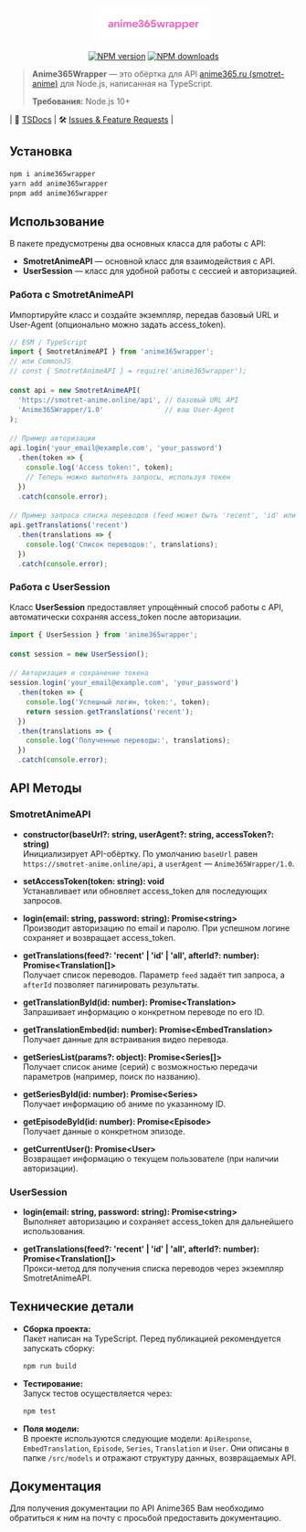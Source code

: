 <p align="center">
  <img src="https://raw.githubusercontent.com/thedvxchsquad/anime365wrapper/master/.github/logo.png" alt="Anime365Wrapper Logo" width="200">
</p>
<p align="center">
  <a href="https://www.npmjs.com/package/anime365wrapper"><img src="https://img.shields.io/npm/v/anime365wrapper.svg?style=flat-square" alt="NPM version"></a>
  <a href="https://www.npmjs.com/package/anime365wrapper"><img src="https://img.shields.io/npm/dt/anime365wrapper.svg?style=flat-square" alt="NPM downloads"></a>
</p>

> **Anime365Wrapper** — это обёртка для API [anime365.ru (smotret-anime)](https://smotret-anime.online/api) для Node.js, написанная на TypeScript.
>
> **Требования:** Node.js 10+

| 📖 [TSDocs](https://tsdocs.dev) | 🛠 [Issues & Feature Requests](https://github.com/thedvxchsquad/anime365wrapper/issues) |

## Установка

```bash
npm i anime365wrapper
yarn add anime365wrapper
pnpm add anime365wrapper
```

## Использование

В пакете предусмотрены два основных класса для работы с API:

- **SmotretAnimeAPI** — основной класс для взаимодействия с API.
- **UserSession** — класс для удобной работы с сессией и авторизацией.

### Работа с SmotretAnimeAPI

Импортируйте класс и создайте экземпляр, передав базовый URL и User-Agent (опционально можно задать access_token).

```javascript
// ESM / TypeScript
import { SmotretAnimeAPI } from 'anime365wrapper';
// или CommonJS
// const { SmotretAnimeAPI } = require('anime365wrapper');

const api = new SmotretAnimeAPI(
  'https://smotret-anime.online/api', // базовый URL API
  'Anime365Wrapper/1.0'               // ваш User-Agent
);

// Пример авторизации
api.login('your_email@example.com', 'your_password')
  .then(token => {
    console.log('Access token:', token);
    // Теперь можно выполнять запросы, используя токен
  })
  .catch(console.error);

// Пример запроса списка переводов (feed может быть 'recent', 'id' или 'all')
api.getTranslations('recent')
  .then(translations => {
    console.log('Список переводов:', translations);
  })
  .catch(console.error);
```

### Работа с UserSession

Класс **UserSession** предоставляет упрощённый способ работы с API, автоматически сохраняя access_token после авторизации.

```javascript
import { UserSession } from 'anime365wrapper';

const session = new UserSession();

// Авторизация и сохранение токена
session.login('your_email@example.com', 'your_password')
  .then(token => {
    console.log('Успешный логин, token:', token);
    return session.getTranslations('recent');
  })
  .then(translations => {
    console.log('Полученные переводы:', translations);
  })
  .catch(console.error);
```

## API Методы

### SmotretAnimeAPI

- **constructor(baseUrl?: string, userAgent?: string, accessToken?: string)**  
  Инициализирует API-обёртку. По умолчанию `baseUrl` равен `https://smotret-anime.online/api`, а `userAgent` — `Anime365Wrapper/1.0`.

- **setAccessToken(token: string): void**  
  Устанавливает или обновляет access_token для последующих запросов.

- **login(email: string, password: string): Promise\<string\>**  
  Производит авторизацию по email и паролю. При успешном логине сохраняет и возвращает access_token.

- **getTranslations(feed?: 'recent' | 'id' | 'all', afterId?: number): Promise\<Translation[]\>**  
  Получает список переводов. Параметр `feed` задаёт тип запроса, а `afterId` позволяет пагинировать результаты.

- **getTranslationById(id: number): Promise\<Translation\>**  
  Запрашивает информацию о конкретном переводе по его ID.

- **getTranslationEmbed(id: number): Promise\<EmbedTranslation\>**  
  Получает данные для встраивания видео перевода.

- **getSeriesList(params?: object): Promise\<Series[]\>**  
  Получает список аниме (серий) с возможностью передачи параметров (например, поиск по названию).

- **getSeriesById(id: number): Promise\<Series\>**  
  Получает информацию об аниме по указанному ID.

- **getEpisodeById(id: number): Promise\<Episode\>**  
  Получает данные о конкретном эпизоде.

- **getCurrentUser(): Promise\<User\>**  
  Возвращает информацию о текущем пользователе (при наличии авторизации).

### UserSession

- **login(email: string, password: string): Promise\<string\>**  
  Выполняет авторизацию и сохраняет access_token для дальнейшего использования.

- **getTranslations(feed?: 'recent' | 'id' | 'all', afterId?: number): Promise\<Translation[]\>**  
  Прокси-метод для получения списка переводов через экземпляр SmotretAnimeAPI.

## Технические детали

- **Сборка проекта:**  
  Пакет написан на TypeScript. Перед публикацией рекомендуется запускать сборку:
  ```bash
  npm run build
  ```

- **Тестирование:**  
  Запуск тестов осуществляется через:
  ```bash
  npm test
  ```

- **Поля модели:**  
  В проекте используются следующие модели: `ApiResponse`, `EmbedTranslation`, `Episode`, `Series`, `Translation` и `User`. Они описаны в папке `/src/models` и отражают структуру данных, возвращаемых API.

## Документация

Для получения документации по API Anime365 Вам необходимо обратиться к ним на почту с просьбой предоставить документацию.